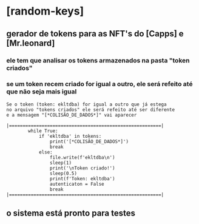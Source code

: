 # [random-keys]
## gerador de tokens para as NFT's do [Capps] e [Mr.leonard]
### ele tem que analisar os tokens armazenados na pasta "token criados"
### se um token recem criado for igual a outro, ele será refeito até que não seja mais igual
```
Se o token (token: ekltdba) for igual a outro que já estega
no arquivo "tokens criados" ele será refeito até ser diferente
e a mensagem "[*COLISÃO_DE_DADOS*]" vai aparecer

|========================================================|
        while True:
            if 'ekltdba' in tokens:
                print('[*COLISÃO_DE_DADOS*]')
                break
            else:
                file.write(f'ekltdba\n')
                sleep(1)
                print('\nToken criado!')
                sleep(0.5)
                print(f'Token: ekltdba')
                autenticaton = False
                break
|========================================================|
```
## o sistema está pronto para testes
